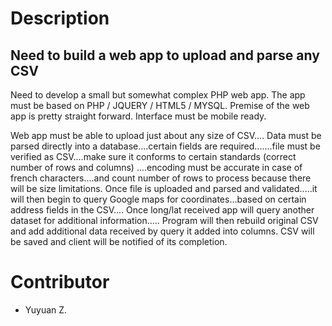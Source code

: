 # Description
## Need to build a web app to upload and parse any CSV
Need to develop a small but somewhat complex PHP web app. The app must be based on PHP / JQUERY / HTML5 / MYSQL. Premise of the web app is pretty straight forward. Interface must be mobile ready.

Web app must be able to upload just about any size of CSV.... Data must be parsed directly into a database....certain fields are required.......file must be verified as CSV....make sure it conforms to certain standards (correct number of rows and columns) ....encoding must be accurate in case of french characters....and count number of rows to process because there will be size limitations. Once file is uploaded and parsed and validated.....it will then begin to query Google maps for coordinates...based on certain address fields in the CSV.... Once long/lat received app will query another dataset for additional information..... Program will then rebuild original CSV and add additional data received by query it added into columns. CSV will be saved and client will be notified of its completion.
# Contributor
- Yuyuan Z.